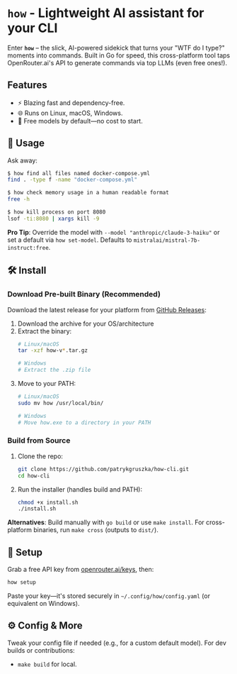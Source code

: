 # `how` - Lightweight AI assistant for your CLI

Enter **`how`** – the slick, AI-powered sidekick that turns your "WTF do I type?" moments into commands. Built in Go for speed, this cross-platform tool taps OpenRouter.ai's API to generate commands via top LLMs (even free ones!).

## Features
- ⚡ Blazing fast and dependency-free.
- 🌐 Runs on Linux, macOS, Windows.
- 💸 Free models by default—no cost to start.

## 🎯 Usage
Ask away:
```bash
$ how find all files named docker-compose.yml
find . -type f -name "docker-compose.yml"

$ how check memory usage in a human readable format
free -h

$ how kill process on port 8080
lsof -ti:8080 | xargs kill -9
```

**Pro Tip**: Override the model with `--model "anthropic/claude-3-haiku"` or set a default via `how set-model`. Defaults to `mistralai/mistral-7b-instruct:free`.

## 🛠️ Install

### Download Pre-built Binary (Recommended)
Download the latest release for your platform from [GitHub Releases](https://github.com/sst/how-cli/releases):

1. Download the archive for your OS/architecture
2. Extract the binary:
   ```bash
   # Linux/macOS
   tar -xzf how-v*.tar.gz
   
   # Windows
   # Extract the .zip file
   ```
3. Move to your PATH:
   ```bash
   # Linux/macOS
   sudo mv how /usr/local/bin/
   
   # Windows
   # Move how.exe to a directory in your PATH
   ```

### Build from Source
1. Clone the repo:
   ```bash
   git clone https://github.com/patrykgruszka/how-cli.git
   cd how-cli
   ```
2. Run the installer (handles build and PATH):
   ```bash
   chmod +x install.sh
   ./install.sh
   ```

**Alternatives**: Build manually with `go build` or use `make install`. For cross-platform binaries, run `make cross` (outputs to `dist/`).

## 🔑 Setup
Grab a free API key from [openrouter.ai/keys](https://openrouter.ai/keys), then:
```bash
how setup
```
Paste your key—it's stored securely in `~/.config/how/config.yaml` (or equivalent on Windows).

## ⚙️ Config & More
Tweak your config file if needed (e.g., for a custom default model). For dev builds or contributions:
- `make build` for local.
